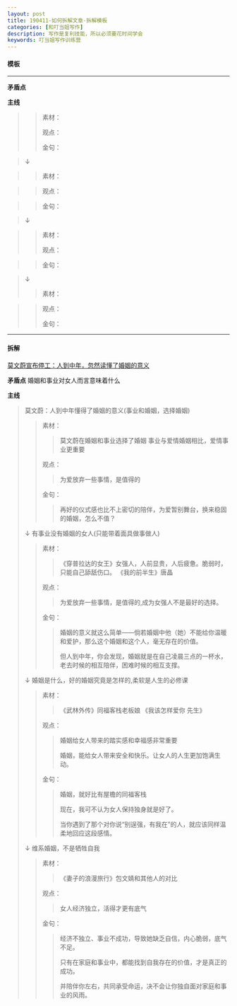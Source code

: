 ```yaml
---
layout: post
title: 190411-如何拆解文章-拆解模板
categories: [和叮当姐写作]
description: 写作是复利技能，所以必须要花时间学会
keywords: 叮当姐写作训练营
---
```

#### 模板

---

**矛盾点**


**主线**
>

>> 素材：
>>>
>>>
>>
>> 观点：
>>>
>>
>> 金句：
>>>

>
>↓
>

>> 素材：
>>>

>>>
>>
>> 观点：
>>>

>>
>> 金句：
>>>

>>>
>>>

>
>↓
>

>> 素材：
>>>
>>>
>>
>> 观点：
>>>

>>>
>>>

>>
>> 金句：
>>>
>>>
>>>

>>>
>>>

>
>↓
>
>> 素材：
>>>

>>>
>>
>> 观点：
>>>
>>
>> 金句：
>>>

>>>
>>>

>>>
>>>
---


#### 拆解
[莫文蔚宣布停工：人到中年，忽然读懂了婚姻的意义](https://baijiahao.baidu.com/s?id=1630228888112482805&wfr=spider&for=pc)

**矛盾点**
婚姻和事业对女人而言意味着什么

**主线**
>莫文蔚：人到中年懂得了婚姻的意义(事业和婚姻，选择婚姻)
>> 素材：
>>> 莫文蔚在婚姻和事业选择了婚姻
>>> 事业与爱情婚姻相比，爱情事业更重要
>>
>> 观点：
>>>为爱放弃一些事情，是值得的
>>
>> 金句：
>>>再好的仪式感也比不上密切的陪伴，为爱暂别舞台，换来稳固的婚姻，怎么不值？
>
>↓
>有事业没有婚姻的女人(只能带着面具做事做人)
>> 素材：
>>> 《穿普拉达的女王》女强人，人前显贵，人后疲惫。脆弱时，只能自己舔舐伤口。
>>>《我的前半生》唐晶
>>
>> 观点：
>>>为爱放弃一些事情，是值得的,成为女强人不是最好的选择。
>>
>> 金句：
>>>婚姻的意义就这么简单——倘若婚姻中他（她）不能给你温暖和爱护，那么这个婚姻和这个人，毫无存在的价值。
>>>
>>>但人到中年，你会发现，婚姻就是在自己凌晨三点的一杯水，老去时候的相互陪伴，困难时候的相互支撑。
>
>↓
>婚姻是什么，好的婚姻究竟是怎样的,柔软是人生的必修课
>> 素材：
>>>《武林外传》同福客栈老板娘
>>>《我该怎样爱你 先生》
>>
>> 观点：
>>>婚姻给女人带来的踏实感和幸福感非常重要
>>>
>>>婚姻，能给女人带来安全和快乐。让女人的人生更加饱满生动。
>>
>> 金句：
>>>婚姻，就好比有屋檐的同福客栈
>>>
>>>现在，我可不认为女人保持独身就是好了。
>>>
>>>当你遇到了那个对你说“别逞强，有我在”的人，就应该同样温柔地回应这段感情。
>
>↓
>维系婚姻，不是牺牲自我
>> 素材：
>>>《妻子的浪漫旅行》包文婧和其他人的对比
>>>
>>
>> 观点：
>>>女人经济独立，活得才更有底气
>>
>> 金句：
>>>经济不独立、事业不成功，导致她缺乏自信，内心脆弱，底气不足。
>>>
>>>只有在家庭和事业中，都能找到自我存在的价值，才是真正的成功。
>>>
>>>并陪伴你左右，共同承受命运，决不会让你独自面对家庭和事业的风雨。

